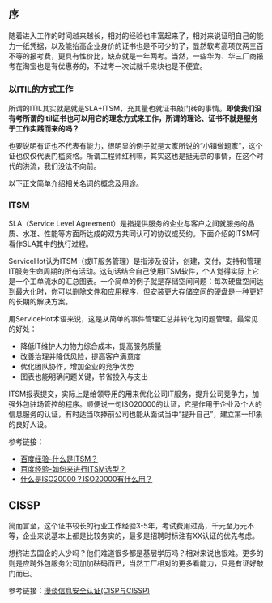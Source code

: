 ## 序

随着进入工作的时间越来越长，相对的经验也丰富起来了，相对来说证明自己的能力一纸凭据，以及能抬高企业身价的证书也是不可少的了，显然软考高项仅两三百不等的报考费，更具有性价比，缺点就是一年两考。当然，一些华为、华三厂商报考在淘宝也是有优惠券的，不过考一次试就千来块也是不便宜。

### 以ITIL的方式工作

所谓的ITIL其实就是就是SLA+ITSM，充其量也就证书敲门砖的事情。**即使我们没有考所谓的itil证书也可以用它的理念方式来工作，所谓的理论、证书不就是服务于工作实践而来的吗？**

也要说明有证也不代表有能力，很明显的例子就是大家所说的“小镇做题家”，这个证也仅仅代表门槛资格。所谓工程师红利嘛，其实这也是挺无奈的事情，在这个时代的洪流，我们没法不向前。

以下正文简单介绍相关名词的概念及用途。

### ITSM

SLA（Service Level Agreement）是指提供服务的企业与客户之间就服务的品质、水准、性能等方面所达成的双方共同认可的协议或契约。下面介绍的ITSM可看作SLA其中的执行过程。

ServiceHot认为ITSM（或IT服务管理）是指涉及设计，创建，交付，支持和管理IT服务生命周期的所有活动。这句话结合自己使用ITSM软件，个人觉得实际上它是一个工单流水的汇总图表。一个简单的例子就是存储空间问题：每次硬盘空间达到最大化时，你可以删除文件和应用程序，但安装更大存储空间的硬盘是一种更好的长期的解决方案。

用ServiceHot术语来说，这是从简单的事件管理汇总并转化为问题管理。最常见的好处：

* 降低IT维护人力物力综合成本，提高服务质量
* 改善治理并降低风险，提高客户满意度
* 优化团队协作，增加企业的竞争优势
* 图表也能明确问题关键，节省投入与支出

ITSM报表提交，实际上是给领导用的用来优化公司IT服务，提升公司竞争力，加强外包驻场管控的程序。顺便说一句ISO20000的认证，它是作用于企业及个人的信息服务的认证，有时适当吹捧前公司也能从面试当中“提升自己”，建立第一印象的良好人设。

参考链接：

* [百度经验-什么是ITSM？](https://jingyan.baidu.com/article/3a2f7c2ecce3e026afd611ca.html)
* [百度经验-如何来进行ITSM选型？](https://jingyan.baidu.com/article/f3ad7d0f5b1cb109c3345bd6.html)
* [什么是ISO20000？ISO20000有什么用？](https://jingyan.baidu.com/article/0964eca272cc888284f5364f.html)

## CISSP

简而言至，这个证书较长的行业工作经验3-5年，考试费用过高，千元至万元不等，企业来说基本上都是比较务实的，最多是招聘时标注有XX认证的优先考虑。

想挤进去国企的人少吗？他们难道很多都是基层学历吗？相对来说也很难。更多的则是应聘外包服务公司加加砝码而已，当然工厂相对的更多看能力，只是有证好敲门而已。

参考链接：[漫谈信息安全认证(CISP与CISSP)](https://zhuanlan.zhihu.com/p/21750494)